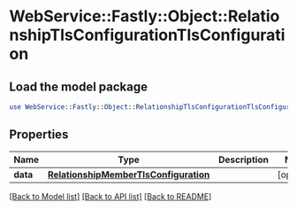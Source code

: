 # WebService::Fastly::Object::RelationshipTlsConfigurationTlsConfiguration

## Load the model package
```perl
use WebService::Fastly::Object::RelationshipTlsConfigurationTlsConfiguration;
```

## Properties
Name | Type | Description | Notes
------------ | ------------- | ------------- | -------------
**data** | [**RelationshipMemberTlsConfiguration**](RelationshipMemberTlsConfiguration.md) |  | [optional] 

[[Back to Model list]](../README.md#documentation-for-models) [[Back to API list]](../README.md#documentation-for-api-endpoints) [[Back to README]](../README.md)


